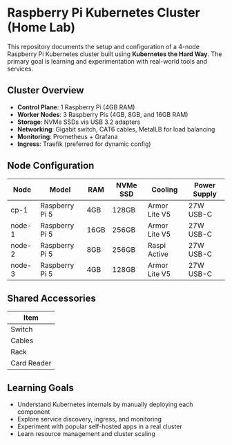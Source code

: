 # Raspberry Pi Kubernetes Cluster (Home Lab)

This repository documents the setup and configuration of a 4-node Raspberry Pi Kubernetes cluster built using **Kubernetes the Hard Way**. The primary goal is learning and experimentation with real-world tools and services.

## Cluster Overview

- **Control Plane**: 1 Raspberry Pi (4GB RAM)
- **Worker Nodes**: 3 Raspberry Pis (4GB, 8GB, and 16GB RAM)
- **Storage**: NVMe SSDs via USB 3.2 adapters
- **Networking**: Gigabit switch, CAT6 cables, MetalLB for load balancing
- **Monitoring**: Prometheus + Grafana
- **Ingress**: Traefik (preferred for dynamic config)

## Node Configuration

| Node     | Model         | RAM  | NVMe SSD | Cooling         | Power Supply |
|----------|---------------|------|----------|------------------|--------------|
| cp-1     | Raspberry Pi 5 | 4GB  | 128GB    | Armor Lite V5    | 27W USB-C    |
| node-1   | Raspberry Pi 5 | 16GB | 256GB    | Armor Lite V5    | 27W USB-C    |
| node-2   | Raspberry Pi 5 | 8GB  | 256GB    | Raspi Active     | 27W USB-C    |
| node-3   | Raspberry Pi 5 | 4GB  | 128GB    | Armor Lite V5    | 27W USB-C    |

## Shared Accessories

| Item         |
|--------------|
| Switch       |
| Cables       |
| Rack         |
| Card Reader  |

## Learning Goals

- Understand Kubernetes internals by manually deploying each component
- Explore service discovery, ingress, and monitoring
- Experiment with popular self-hosted apps in a real cluster
- Learn resource management and cluster scaling
